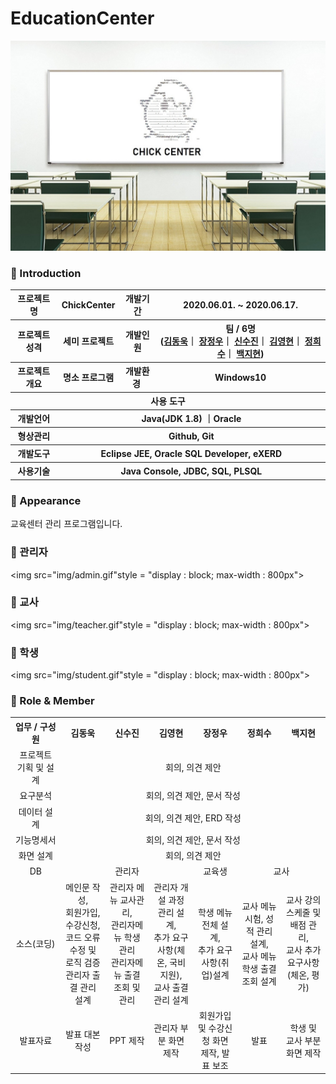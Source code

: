 # EducationCenter
 ![교육센터](img/EduMain.jpg)

### 👋 Introduction
<table>
	<tr>
		<th>프로젝트 명 </th>
	    <th>ChickCenter</th>
	    <th>개발기간</th>
	    <th>2020.06.01. ~ 2020.06.17.</th>
	</tr>
	<tr>
		<th>프로젝트 성격</th>
		<th>세미 프로젝트</th>
		<th>개발인원</th>
		<th>팀 / 6명<br>
		  (<a href="https://github.com/kdw0725">김동욱</a>｜
		  <a href="https://github.com/JeongWoo-Jang">장정우</a>｜
		  <a href="https://github.com/ssj5037">신수진</a>｜
		  <a href="https://github.com/Kimyoung-hyun">김영현</a>｜
		  <a href="https://github.com/Heesu-Jeong">정희수</a>｜
		  <a href="https://github.com/jihyun-back">백지현</a>)
		</th>
    </tr>
    <tr>
        <th>프로젝트 개요</th>
        <th>명소 프로그램</th>
        <th>개발환경&nbsp;</th>
        <th>Windows10</th>
    </tr>
    <tr>
        <th colspan="5">사용 도구</th>
    </tr> 
    <tr>
        <th>개발언어</th>
        <th colspan="3">Java(JDK 1.8) ｜Oracle </th>
    </tr>
    <tr>
        <th>형상관리</th>
        <th colspan="3">Github, Git</th>
    </tr>
    <tr>
        <th>개발도구</th>
        <th colspan="3">Eclipse JEE, Oracle SQL Developer, eXERD</th>
    </tr>
    <tr>
        <th>사용기술</th>
        <th colspan="3">Java Console, JDBC, SQL, PLSQL</th>
    </tr>
</table>

### 👋  Appearance
교육센터 관리 프로그램입니다.
### 📼  관리자
<img src="img/admin.gif"style = "display : block; max-width : 800px">
### 📼  교사
<img src="img/teacher.gif"style = "display : block; max-width : 800px">
### 📼  학생
<img src="img/student.gif"style = "display : block; max-width : 800px">

### 📑 Role & Member
<table>
	<tr>
		<th width="16%">업무 / 구성원</th>
        <th width="14%">김동욱</th>
        <th width="14%">신수진</th>
        <th width="14%">김영현</th>
        <th width="14%">장정우</th>
        <th width="14%">정희수</th>
        <th width="14%">백지현</th>
	</tr>
	<tr>
		<td align = "center">프로젝트 기획 및 설계</td>
		<td align = "center" colspan = "6">회의, 의견 제안</td>
	</tr>
	<tr>
		<td align = "center">요구분석</th>
		<td align = "center" colspan = "6">회의, 의견 제안, 문서 작성</td>
	</tr>
	<tr>
		<td align = "center">데이터 설계</th>
		<td align = "center" colspan = "6">회의, 의견 제안, ERD 작성</td>
	</tr>
	<tr>
		<td align = "center">기능명세서</th>
		<td align = "center" colspan = "6">회의, 의견 제안, 문서 작성</td>
	</tr>
	<tr>
		<td align = "center">화면 설계</th>
		<td align = "center" colspan = "6">회의, 의견 제안</td>
	</tr>
	<tr>
		<td align = "center">DB</td>
		<td align = "center" colspan = "3">관리자</td>
		<td align = "center">교육생</td>
		<td align = "center" colspan = "2">교사</td>
	</tr>
	<tr>
		<td align = "center">소스(코딩)</td>
		<td align = "center">메인문 작성,<br>회원가입,<br>수강신청, 코드 오류 수정 및 로직 검증<br>관리자 출결 관리 설계</td>
		<td align = "center">관리자 메뉴 교사관리,<br>관리자메뉴 학생 관리<br>관리자메뉴 출결 조회 및 관리</td>
		<td align = "center">관리자 개설 과정 관리 설계,<br> 추가 요구사항(체온, 국비지원),<br> 교사 출결관리 설계</td>
		<td align = "center">학생 메뉴 전체 설계,<br>추가 요구사항(취업)설계</td>
		<td align = "center">교사 메뉴 시험, 성적 관리 설계,<br>교사 메뉴 학생 출결 조회 설계</td>
		<td align = "center">교사 강의 스케줄 및 배점 관리,<br>교사 추가 요구사항(체온, 평가)</td>
	</tr>
	<tr>
		<td align = "center">발표자료</td>
        <td align = "center">발표 대본 작성</td>
        <td align = "center">PPT 제작</td>
        <td align = "center">관리자 부분 화면 제작</td>
        <td align = "center">회원가입 및 수강신청 화면 제작, 발표 보조</td>
        <td align = "center">발표</td>
        <td align = "center">학생 및 교사 부분 화면 제작</td>
	</tr>
</table>